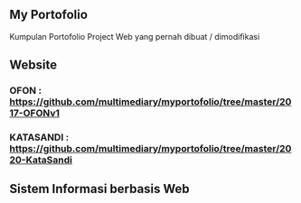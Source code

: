 ## My Portofolio
Kumpulan Portofolio Project Web yang pernah dibuat / dimodifikasi

## Website
### OFON : https://github.com/multimediary/myportofolio/tree/master/2017-OFONv1
### KATASANDI : https://github.com/multimediary/myportofolio/tree/master/2020-KataSandi


## Sistem Informasi berbasis Web